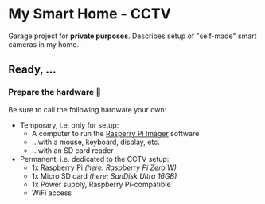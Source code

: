 # My Smart Home - CCTV

Garage project for **private purposes**.
Describes setup of "self-made" smart cameras in my home.


## Ready, ...


### Prepare the hardware 🧰

Be sure to call the following hardware your own:

* Temporary, i.e. only for setup:
	* A computer to run the [Rasperry Pi Imager](https://www.raspberrypi.org/downloads/) software
	* ...with a mouse, keyboard, display, etc.
	* ...with an SD card reader
* Permanent, i.e. dedicated to the CCTV setup:
	* 1x Raspberry Pi *(here: Raspberry Pi Zero W)*
	* 1x Micro SD card *(here: SanDisk Ultra 16GB)*
	* 1x Power supply, Raspberry Pi-compatible
	* WiFi access
